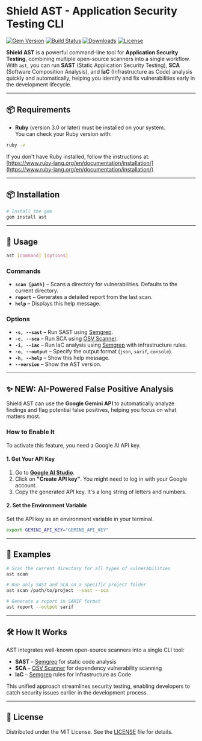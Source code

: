 # Shield AST - Application Security Testing CLI

[![Gem Version](https://badge.fury.io/rb/shield_ast.svg)](https://badge.fury.io/rb/shield_ast)
[![Build Status](https://github.com/JAugusto42/shield_ast/actions/workflows/main.yml/badge.svg)](https://github.com/JAugusto42/shield_ast/actions)
[![Downloads](https://img.shields.io/gem/dt/shield_ast.svg)](https://rubygems.org/gems/shield_ast)
[![License](https://img.shields.io/badge/license-MIT-blue.svg)](LICENSE)

**Shield AST** is a powerful command-line tool for **Application Security Testing**, combining multiple open-source scanners into a single workflow. With `ast`, you can run **SAST** (Static Application Security Testing), **SCA** (Software Composition Analysis), and **IaC** (Infrastructure as Code) analysis quickly and automatically, helping you identify and fix vulnerabilities early in the development lifecycle.

---

## 📦 Requirements

- **Ruby** (version 3.0 or later) must be installed on your system.  
  You can check your Ruby version with:
```bash
ruby -v
```
If you don't have Ruby installed, follow the instructions at: [https://www.ruby-lang.org/en/documentation/installation/](https://www.ruby-lang.org/en/documentation/installation/)

---

## 📦 Installation

```bash
# Install the gem
gem install ast
```

---

## 🚀 Usage

```bash
ast [command] [options]
```

### Commands
- **`scan [path]`** – Scans a directory for vulnerabilities. Defaults to the current directory.
- **`report`** – Generates a detailed report from the last scan.
- **`help`** – Displays this help message.

### Options
- **`-s, --sast`** – Run SAST using [Semgrep](https://semgrep.dev).
- **`-c, --sca`** – Run SCA using [OSV Scanner](https://osv.dev).
- **`-i, --iac`** – Run IaC analysis using [Semgrep](https://semgrep.dev) with infrastructure rules.
- **`-o, --output`** – Specify the output format (`json`, `sarif`, `console`).
- **`-h, --help`** – Show this help message.
- **`--version`** – Show the AST version.

---
## ✨ NEW: AI-Powered False Positive Analysis

Shield AST can use the **Google Gemini API** to automatically analyze findings and flag potential false positives, helping you focus on what matters most.

### How to Enable It

To activate this feature, you need a Google AI API key.

#### 1. Get Your API Key
1.  Go to **[Google AI Studio](https://aistudio.google.com/app/apikey)**.
2.  Click on **"Create API key"**. You might need to log in with your Google account.
3.  Copy the generated API key. It's a long string of letters and numbers.

#### 2. Set the Environment Variable
Set the API key as an environment variable in your terminal.

```bash
export GEMINI_API_KEY="GEMINI_API_KEY"
```

---

## 📌 Examples

```bash
# Scan the current directory for all types of vulnerabilities
ast scan

# Run only SAST and SCA on a specific project folder
ast scan /path/to/project --sast --sca

# Generate a report in SARIF format
ast report --output sarif
```

---

## 🛠 How It Works

AST integrates well-known open-source scanners into a single CLI tool:
- **SAST** – [Semgrep](https://semgrep.dev) for static code analysis
- **SCA** – [OSV Scanner](https://osv.dev) for dependency vulnerability scanning
- **IaC** – [Semgrep](https://semgrep.dev) rules for Infrastructure as Code

This unified approach streamlines security testing, enabling developers to catch security issues earlier in the development process.

---

## 📄 License

Distributed under the MIT License. See the [LICENSE](LICENSE) file for details.
